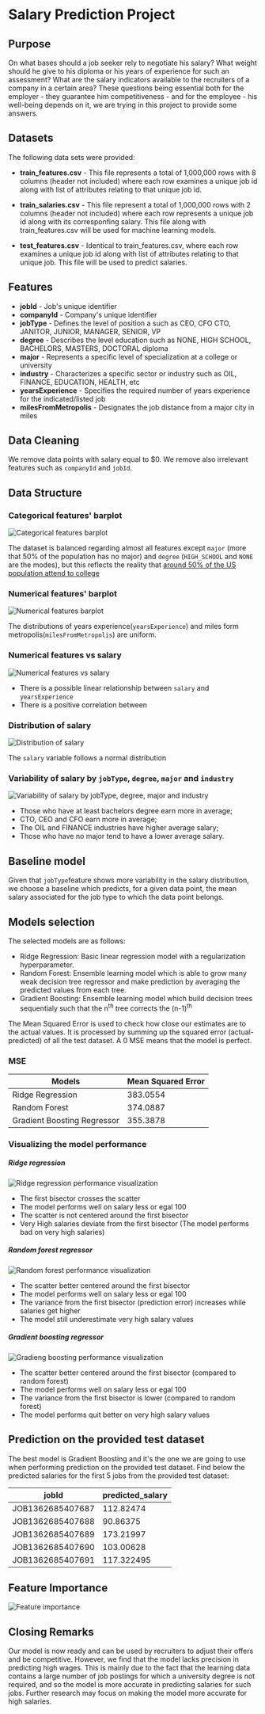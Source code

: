 # Salary Prediction Project

**Purpose**
------------------------
On what bases should a job seeker rely to negotiate his salary? What weight should he give to his diploma or his years of experience for such an assessment? What are the salary indicators available to the recruiters of a company in a certain area?
These questions being essential both for the employer - they guarantee him competitiveness - and for the employee - his well-being depends on it, we are trying in this project to provide some answers.

**Datasets**
------------------------
The following data sets were provided:

* **train_features.csv** - This file represents a total of 1,000,000 rows with 8 columns (header not included) where each row examines a unique job id along with list of attributes relating to that unique job id.

* **train_salaries.csv** - This file represent a total of 1,000,000 rows with 2 columns (header not included) where each row represents a unique job id along with its corresponfing salary. This file along with train_features.csv will be used for machine learning models.  

* **test_features.csv** - Identical to train_features.csv, where each row examines a unique job id along with list of attributes relating to that unique job. This file will be used to predict salaries.

**Features**
------------------------
* **jobId** - Job's unique identifier
* **companyId** - Company's unique identifier
* **jobType** - Defines the level of position a such as CEO, CFO CTO, JANITOR, JUNIOR, MANAGER, SENIOR, VP
* **degree** - Describes the level education such as NONE, HIGH SCHOOL, BACHELORS, MASTERS, DOCTORAL diploma
* **major** - Represents a specific level of specialization at a college or university
* **industry** - Characterizes a specific sector or industry such as OIL, FINANCE, EDUCATION, HEALTH, etc
* **yearsExperience** - Specifies the required number of years experience for the indicated/listed job 
* **milesFromMetropolis** - Designates the job distance from a major city in miles

**Data Cleaning**
------------------------
We remove data points with salary equal to $0. We remove also irrelevant features such as `companyId` and `jobId`.

**Data Structure**
------------------------
### Categorical features' barplot
![Categorical features barplot](images/categorical_features_dist.png)

The dataset is balanced regarding almost all features except `major` (more that 50% of the population has no major) and `degree` (`HIGH_SCHOOL` and `NONE` are the modes), but this reflects the reality that [around 50% of the US population attend to college](https://www.census.gov/newsroom/press-releases/2020/educational-attainment.html)

### Numerical features' barplot
![Numerical features barplot](images/numerical_features_dist.png)

The distributions of years experience(`yearsExperience`) and miles form metropolis(`milesFromMetropolis`) are uniform.

### Numerical features vs salary
![Numerical features vs salary](images/salary_vs_numerical.png)

- There is a possible linear relationship between `salary` and `yearsExperience`
- There is a positive correlation between

### Distribution of salary
![Distribution of salary](images/salary_distribution.png)

The `salary` variable follows a normal distribution

### Variability of salary by `jobType`, `degree`, `major` and `industry`
![Variability of salary by `jobType`, `degree`, `major` and `industry`](images/variability_of_salary.png)

- Those who have at least bachelors degree earn more in average;
- CTO, CEO and CFO earn more in average;
- The OIL and FINANCE industries have higher average salary;
- Those who have no major tend to have a lower average salary.


**Baseline model**
------------------------

Given that `jobType`feature shows more variability in the salary distribution, we choose a baseline which predicts, for a given data point, the mean salary associated for the job type to which the data point belongs.

**Models selection**
------------------------


The selected models are as follows:
  * Ridge Regression: Basic linear regression model with a regularization hyperparameter.
  * Random Forest: Ensemble learning model which is able to grow many weak decision tree regressor and make prediction by averaging the predicted values from each tree.
  * Gradient Boosting: Ensemble learning model which build decision trees sequentialy such that the n<sup>th</sup> tree corrects the (n-1)<sup>th</sup>

The Mean Squared Error is used to check how close our estimates are to the actual values. It is processed by summing up the squared error (actual-predicted) of all the test dataset. A 0 MSE means that the model is perfect.

### MSE

|Models|Mean Squared Error|
|---|---|
|Ridge Regression|383.0554|
|Random Forest|374.0887|
|Gradient Boosting Regressor|355.3878|

### Visualizing the model performance

##### Ridge regression
![Ridge regression performance visualization](images/actual_vs_ridge.png)

- The first bisector crosses the scatter
- The model performs well on salary less or egal 100
- The scatter is not centered around the first bisector
- Very High salaries deviate from the first bisector (The model performs bad on very high salaries)

##### Random forest regressor
![Random forest performance visualization](images/actual_vs_rf.png)

- The scatter better centered around the first bisector
- The model performs well on salary less or egal 100
- The variance from the first bisector (prediction error) increases while salaries get higher
- The model still underestimate very high salary values

##### Gradient boosting regressor
![Gradieng boosting performance visualization](images/actual_vs_gb.png)

- The scatter better centered around the first bisector (compared to random forest)
- The model performs well on salary less or egal 100
- The variance from the first bisector is lower (compared to random forest)
- The model performs quit better on very high salary values

**Prediction on the provided test dataset**
------------------------
The best model is Gradient Boosting and it's the one we are going to use when performing prediction on the provided test dataset.
Find below the predicted salaries for the first 5 jobs from the provided test dataset:

|jobId|predicted_salary|
|---|---|
|JOB1362685407687|112.82474|
|JOB1362685407688|90.86375|
|JOB1362685407689|173.21997|
|JOB1362685407690|103.00628|
|JOB1362685407691|117.322495|


**Feature Importance**
------------------------
![Feature importance](images/feature_importance.png)


**Closing Remarks**
------------------------
Our model is now ready and can be used by recruiters to adjust their offers and be competitive. However, we find that the model lacks precision in predicting high wages. This is mainly due to the fact that the learning data contains a large number of job postings for which a university degree is not required, and so the model is more accurate in predicting salaries for such jobs.
Further research may focus on making the model more accurate for high salaries.
